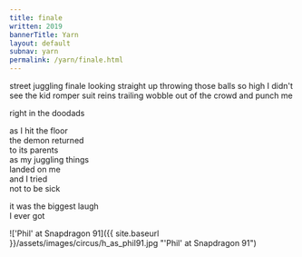 ```yaml
---
title: finale 
written: 2019
bannerTitle: Yarn
layout: default
subnav: yarn
permalink: /yarn/finale.html
---
```


<div class="poem">
street juggling finale  
looking straight up  
throwing those balls so high  
I didn't see the kid  
romper suit  
reins trailing  
wobble out of the crowd  
and punch me

right in the doodads

as I hit the floor  
the demon returned  
to its parents  
as my juggling things  
landed on me  
and I tried  
not to be sick

it was the biggest laugh  
I ever got
</div>

!['Phil' at Snapdragon 91]({{ site.baseurl }}/assets/images/circus/h_as_phil91.jpg "'Phil' at Snapdragon 91") 
